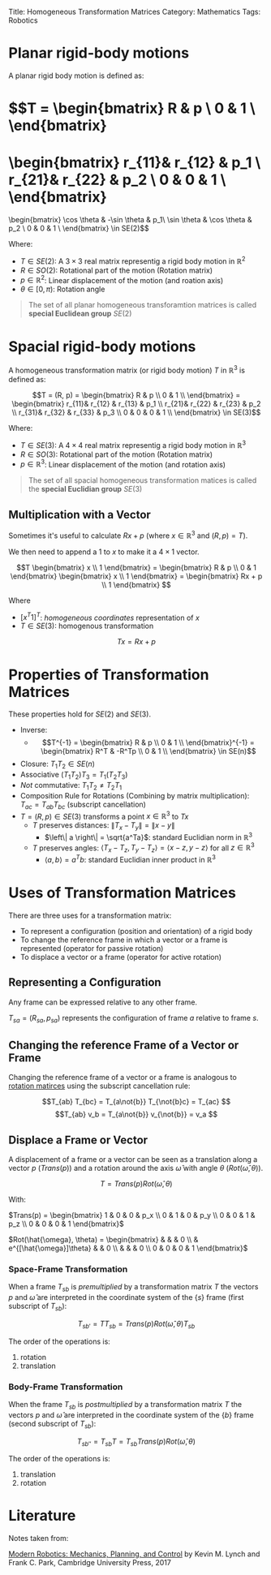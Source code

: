 Title: Homogeneous Transformation Matrices 
Category: Mathematics
Tags: Robotics

# Planar rigid-body motions

A planar rigid body motion is defined as:

$$T =
\begin{bmatrix} R & p \\ 0 & 1 \\
\end{bmatrix}
= 
\begin{bmatrix}
r_{11}& r_{12} & p_1 \\ 
r_{21}& r_{22} & p_2 \\ 
0  & 0 & 1 \\
\end{bmatrix}
= 
\begin{bmatrix}
\cos \theta & -\sin \theta & p_1\\
\sin \theta & \cos \theta & p_2 \\
0 & 0  & 1 \\
\end{bmatrix} \in SE(2)$$

Where:
- $T \in SE(2)$: A $3 \times 3$ real matrix representig a rigid body motion in $\mathbb{R}^2$
- $R \in SO(2)$: Rotational part of the motion (Rotation matrix)
- $p \in \mathbb{R}^2$: Linear displacement of the motion (and roation axis)
- $\theta \in [0,\pi)$: Rotation angle


> The set of all planar homogeneous transforamtion matrices is called **special Euclidean group** $SE(2)$


# Spacial rigid-body motions

A homogeneous transformation matrix (or rigid body motion) $T$ in $\mathbb{R}^3$ is defined as:

$$T = (R, p) = \begin{bmatrix}
 R & p \\
 0 & 1 \\
\end{bmatrix}
= \begin{bmatrix}
 r_{11}& r_{12} & r_{13} & p_1 \\
 r_{21}& r_{22} & r_{23} & p_2 \\
 r_{31}& r_{32} & r_{33} & p_3 \\
 0 & 0  & 0 & 1 \\
\end{bmatrix} \in SE(3)$$

Where:

- $T \in SE(3)$: A $4 \times 4$ real matrix representig a rigid body motion in $\mathbb{R}^3$
- $R \in SO(3)$: Rotational part of the motion (Rotation matrix)
- $p \in \mathbb{R}^3$: Linear displacement of the motion (and rotation axis)

> The set of all spacial homogeneous transformation matices is called the **special Euclidian group** $SE(3)$


## Multiplication with a Vector

Sometimes it's useful to calculate $Rx + p$ (where $x \in \mathbb{R}^3$ and $(R,p) = T$).

We then need to append a $1$ to $x$ to make it a $4 \times 1$ vector.

$$T \begin{bmatrix} x \\ 1 \end{bmatrix} =
\begin{bmatrix} R & p \\ 0 & 1 \end{bmatrix}
\begin{bmatrix} x \\ 1 \end{bmatrix} =
\begin{bmatrix} Rx + p \\ 1 \end{bmatrix}
$$

Where
- $[x^T 1]^T$: *homogeneous coordinates* representation of  $x$
- $T \in SE(3)$: homogenous transformation

$$Tx = Rx + p$$

# Properties of Transformation Matrices

These properties hold for $SE(2)$ and $SE(3)$.

- Inverse:
    - $$T^{-1} = \begin{bmatrix} R & p \\ 0 & 1 \\
\end{bmatrix}^{-1} =  \begin{bmatrix} R^T & -R^Tp \\ 0 & 1 \\
\end{bmatrix} \in SE(n)$$
- Closure: $T_1 T_2 \in SE(n)$
- Associative $(T_1 T_2) T_3 = T_1 (T_2 T_3)$
- *Not* commutative: $T_1 T_2 \neq T_2 T_1$
- Composition Rule for Rotations (Combining by matrix multiplication): $T_{ac} = T_{ab} T_{bc}$ (subscript cancellation)
- $T = (R, p) \in SE(3)$ transforms a point $x \in \mathbb{R}^3$ to $Tx$
  - $T$ preserves distances: $\left\| T_x - T_y \right\| = \left\| x - y \right\|$
      - $\left\| a \right\| = \sqrt{a^Ta}$: standard Euclidian norm in $\mathbb{R}^3$
  - $T$ preserves angles: $\left< T_x - T_z, T_y - T_z\right> = \left< x - z, y - z\right>$ for all $z \in \mathbb{R}^3$
      - $\left< a, b\right> = a^Tb$: standard Euclidian inner product in $\mathbb{R}^3$


# Uses of Transformation Matrices

There are three uses for a transformation matrix:

- To represent a configuration (position and orientation) of a rigid body
- To change the reference frame in which a vector or a frame is represented (operator for passive rotation)
- To displace a vector or a frame (operator for active rotation)

## Representing a Configuration

Any frame can be expressed relative to any other frame.

$T_{sa} = (R_{sa}, p_{sa})$ represents the configuration of frame $a$ relative to frame $s$.

## Changing the reference Frame of a Vector or Frame

Changing the reference frame of a vector or a frame is analogous to [rotation matirces]({filename}/rotation_matrix.md) using the subscript cancellation rule:

$$T_{ab} T_{bc} = T_{a\not{b}} T_{\not{b}c} = T_{ac} $$
$$T_{ab} v_b = T_{a\not{b}} v_{\not{b}} = v_a $$


## Displace a Frame or Vector

A displacement of a frame or a vector can be seen as a translation along a vector $p$ ($Trans(p)$) and a rotation around the axis $\hat{\omega}$ with angle $\theta$ ($Rot(\hat{\omega}, \theta)$).

$$T = Trans(p)Rot(\hat{\omega}, \theta)$$

With:

$Trans(p) =
\begin{bmatrix}
 1 & 0 & 0 & p_x \\
 0 & 1 & 0 & p_y \\
 0 & 0 & 1 & p_z \\
 0 & 0 & 0 & 1 
\end{bmatrix}$

$Rot(\hat{\omega}, \theta) =
\begin{bmatrix}
  &  &  & 0 \\
  & e^{[\hat{\omega}]\theta} &  & 0 \\
  &  &  & 0 \\
 0 & 0 & 0 & 1 
\end{bmatrix}$


### Space-Frame Transformation

When a frame $T_{sb}$ is *premultiplied* by a transformation matrix $T$ the vectors $p$ and $\hat{\omega}$ are interpreted in the coordinate system of the $\{s\}$ frame (first subscript of $T_{sb}$):

$$T_{sb'} = TT_{sb} = Trans(p)Rot(\hat{\omega}, \theta)T_{sb}$$

The order of the operations is:

1. rotation
2. translation

### Body-Frame Transformation

When the frame $T_{sb}$ is *postmultiplied* by a transformation matrix $T$ the vectors $p$ and $\hat{\omega}$ are interpreted in the coordinate system of the $\{b\}$ frame (second subscript of $T_{sb}$):

$$T_{sb''} = T_{sb}T = T_{sb}Trans(p)Rot(\hat{\omega}, \theta)$$

The order of the operations is:

1. translation
2. rotation


# Literature

Notes taken from:

[Modern Robotics: Mechanics, Planning, and Control](http://hades.mech.northwestern.edu/index.php/Modern_Robotics) by Kevin M. Lynch and Frank C. Park, Cambridge University Press, 2017